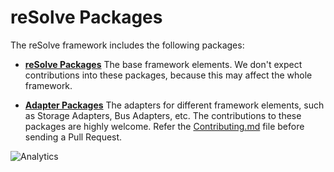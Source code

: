 # **reSolve Packages**

The reSolve framework includes the following packages:

* [**reSolve Packages**](#resolve-packages)
    The base framework elements. We don't expect contributions into these packages, because this may affect the whole framework.

* [**Adapter Packages**](adapters/)
    The adapters for different framework elements, such as Storage Adapters, Bus Adapters, etc. The contributions to these packages are highly welcome. Refer the [Contributing.md](https://github.com/reimagined/resolve/blob/master/docs/Contributing.md) file before sending a Pull Request.

![Analytics](https://ga-beacon.appspot.com/UA-118635726-1/packages-readme?pixel)